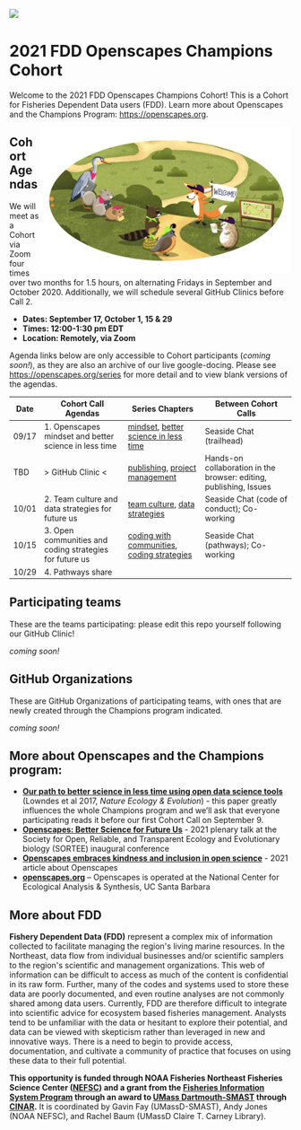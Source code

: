 <a align="left" href="https://github.com/Openscapes/2021-fdd"><img src="https://github.githubassets.com/images/modules/logos_page/GitHub-Mark.png" width="35px"></a>

# 2021 FDD Openscapes Champions Cohort

Welcome to the 2021 FDD Openscapes Champions Cohort! This is a Cohort for Fisheries Dependent Data users (FDD). Learn more about Openscapes and the Champions Program: <https://openscapes.org>. 

<img align="right" src="https://github.com/Openscapes/sortee-2021-keynote/blob/gh-pages/images/horst-champions-trailhead.png" width="450">  

## Cohort Agendas

We will meet as a Cohort via Zoom four times over two months for 1.5 hours, on alternating Fridays in September and October 2020. Additionally, we will schedule several GitHub Clinics before Call 2. 

- **Dates: September 17, October 1, 15 & 29**
- **Times: 12:00-1:30 pm EDT**
- **Location: Remotely, via Zoom**

Agenda links below are only accessible to Cohort participants (*coming soon!*), as they are also an archive of our live google-docing. Please see <https://openscapes.org/series> for more detail and to view blank versions of the agendas.

Date | Cohort Call Agendas          | Series Chapters |      Between Cohort Calls
----| ------------------|----------------------|--------------------------------
09/17 | 1. Openscapes mindset and better science in less time | [mindset](#mindset), [better science in less time](#bsilt) | Seaside Chat (trailhead)
TBD | > GitHub Clinic <| [publishing](#github-pub), [project management](#github-issues) | Hands-on collaboration in the browser: editing, publishing, Issues
10/01 | 2. Team culture and data strategies for future us | [team culture](#team-culture), [data strategies](#data-strategies) | Seaside Chat (code of conduct); Co-working
10/15 | 3. Open communities and coding strategies for future us | [coding with communities](#communities), [coding strategies](#coding-strategies) | Seaside Chat (pathways); Co-working
10/29 | 4. Pathways share |  | 

## Participating teams

These are the teams participating: please edit this repo yourself following our GitHub Clinic!

*coming soon!*

## GitHub Organizations

These are GitHub Organizations of participating teams, with ones that are newly created through the Champions program indicated.

*coming soon!*

## More about Openscapes and the Champions program:

* **[Our path to better science in less time using open data science tools](https://www.nature.com/articles/s41559-017-0160)** (Lowndes et al 2017, _Nature Ecology & Evolution_) - this paper greatly influences the whole Champions program and we’ll ask that everyone participating reads it before our first Cohort Call on September 9. 
* **[Openscapes: Better Science for Future Us](https://docs.google.com/presentation/d/1HGw4P095-lblHiGQHXYidHiVysjrPxuojxTxKtE13vk/edit#slide=id.ge2b7c2f974_0_2017)** - 2021 plenary talk at the Society for Open, Reliable, and Transparent Ecology and Evolutionary biology (SORTEE) inaugural conference 
* **[Openscapes embraces kindness and inclusion in open science](https://sparcopen.org/impact-story/openscapes-embraces-kindness-and-inclusion-of-open-science/)** - 2021 article about Openscapes
* **[openscapes.org](https://openscapes.org/)** – Openscapes is operated at the National Center for Ecological Analysis & Synthesis, UC Santa Barbara

## More about FDD

**Fishery Dependent Data (FDD)** represent a complex mix of information collected to facilitate managing the region's living marine resources. In the Northeast, data flow from individual businesses and/or scientific samplers to the region's scientific and management organizations. This web of information can be difficult to access as much of the content is confidential in its raw form. Further, many of the codes and systems used to store these data are poorly documented, and even routine analyses are not commonly shared among data users. Currently, FDD are therefore difficult to integrate into scientific advice for ecosystem based fisheries management. Analysts tend to be unfamiliar with the data or hesitant to explore their potential, and data can be viewed with skepticism rather than leveraged in new and innovative ways. There is a need to begin to provide access, documentation, and cultivate a community of practice that focuses on using these data to their full potential.

**This opportunity is funded through NOAA Fisheries Northeast Fisheries Science Center ([NEFSC](https://www.fisheries.noaa.gov/about/northeast-fisheries-science-center)) and a grant from the [Fisheries Information System Program](https://www.fisheries.noaa.gov/national/commercial-fishing/fisheries-information-system-program) through an award to [UMass Dartmouth-SMAST](https://www.umassd.edu/smast/) through [CINAR](http://www.cinar.org/).** It is coordinated by Gavin Fay (UMassD-SMAST), Andy Jones (NOAA NEFSC), and Rachel Baum (UMassD Claire T. Carney Library).
